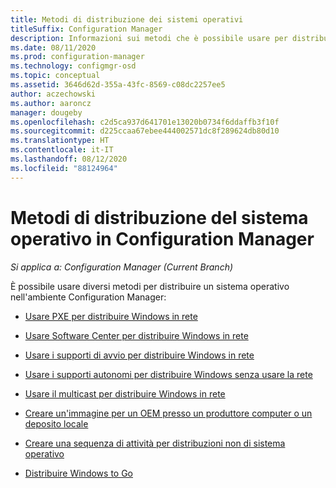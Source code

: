 ```yaml
---
title: Metodi di distribuzione dei sistemi operativi
titleSuffix: Configuration Manager
description: Informazioni sui metodi che è possibile usare per distribuire i sistemi operativi nell'ambiente Configuration Manager.
ms.date: 08/11/2020
ms.prod: configuration-manager
ms.technology: configmgr-osd
ms.topic: conceptual
ms.assetid: 3646d62d-355a-43fc-8569-c08dc2257ee5
author: aczechowski
ms.author: aaroncz
manager: dougeby
ms.openlocfilehash: c2d5ca937d641701e13020b0734f6ddaffb3f10f
ms.sourcegitcommit: d225ccaa67ebee444002571dc8f289624db80d10
ms.translationtype: HT
ms.contentlocale: it-IT
ms.lasthandoff: 08/12/2020
ms.locfileid: "88124964"
---
```

# <a name="os-deployment-methods-with-configuration-manager"></a>Metodi di distribuzione del sistema operativo in Configuration Manager

*Si applica a: Configuration Manager (Current Branch)*

È possibile usare diversi metodi per distribuire un sistema operativo nell'ambiente Configuration Manager:

- [Usare PXE per distribuire Windows in rete](use-pxe-to-deploy-windows-over-the-network.md)  

- [Usare Software Center per distribuire Windows in rete](use-software-center-to-deploy-windows-over-the-network.md)  

- [Usare i supporti di avvio per distribuire Windows in rete](use-bootable-media-to-deploy-windows-over-the-network.md)  

- [Usare i supporti autonomi per distribuire Windows senza usare la rete](use-stand-alone-media-to-deploy-windows-without-using-the-network.md)  

- [Usare il multicast per distribuire Windows in rete](use-multicast-to-deploy-windows-over-the-network.md)  

- [Creare un'immagine per un OEM presso un produttore computer o un deposito locale](create-an-image-for-an-oem-in-factory-or-a-local-depot.md)  

- [Creare una sequenza di attività per distribuzioni non di sistema operativo](create-a-task-sequence-for-non-operating-system-deployments.md)

- [Distribuire Windows to Go](deploy-windows-to-go.md)  

